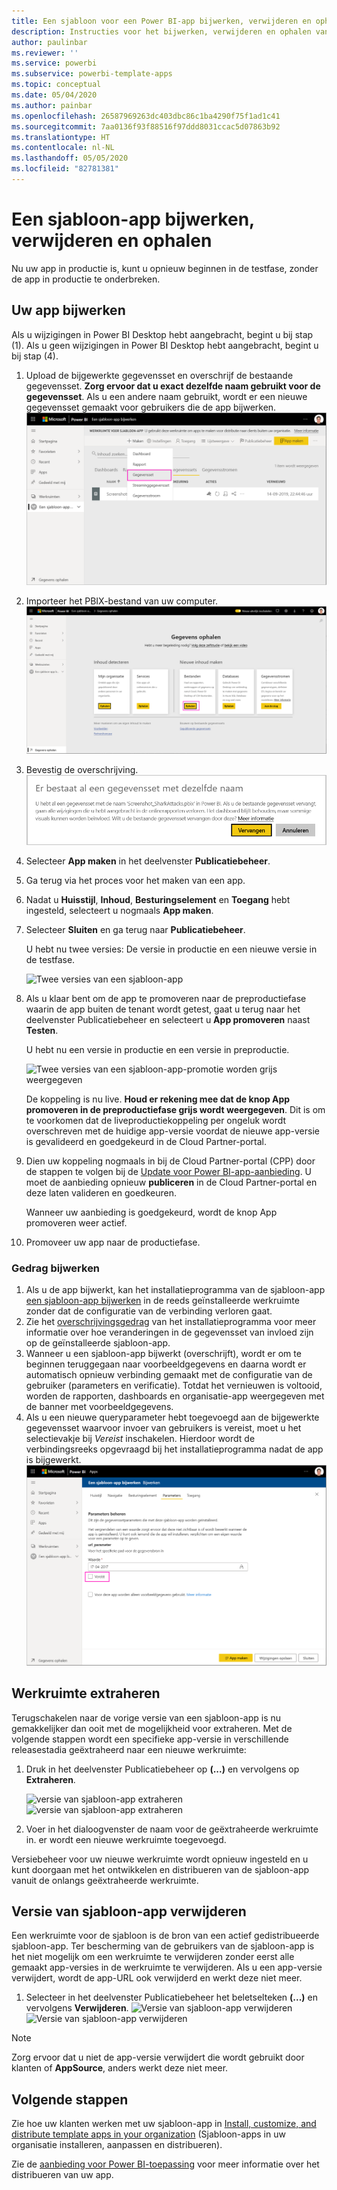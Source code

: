```yaml
---
title: Een sjabloon voor een Power BI-app bijwerken, verwijderen en ophalen
description: Instructies voor het bijwerken, verwijderen en ophalen van een sjabloon-app.
author: paulinbar
ms.reviewer: ''
ms.service: powerbi
ms.subservice: powerbi-template-apps
ms.topic: conceptual
ms.date: 05/04/2020
ms.author: painbar
ms.openlocfilehash: 26587969263dc403dbc86c1ba4290f75f1ad1c41
ms.sourcegitcommit: 7aa0136f93f88516f97ddd8031ccac5d07863b92
ms.translationtype: HT
ms.contentlocale: nl-NL
ms.lasthandoff: 05/05/2020
ms.locfileid: "82781381"
---
```

# <a name="update-delete-and-extract-template-app"></a>Een sjabloon-app bijwerken, verwijderen en ophalen

Nu uw app in productie is, kunt u opnieuw beginnen in de testfase, zonder de app in productie te onderbreken.
## <a name="update-your-app"></a>Uw app bijwerken

Als u wijzigingen in Power BI Desktop hebt aangebracht, begint u bij stap (1). Als u geen wijzigingen in Power BI Desktop hebt aangebracht, begint u bij stap (4).

1. Upload de bijgewerkte gegevensset en overschrijf de bestaande gegevensset. **Zorg ervoor dat u exact dezelfde naam gebruikt voor de gegevensset**. Als u een andere naam gebruikt, wordt er een nieuwe gegevensset gemaakt voor gebruikers die de app bijwerken.
![gegevensset overschrijven](media/service-template-apps-update-extract-delete/power-bi-template-app-upload-dataset.png)
1. Importeer het PBIX-bestand van uw computer.
![gegevensset overschrijven](media/service-template-apps-update-extract-delete/power-bi-template-app-upload-dataset2.png)
1. Bevestig de overschrijving.
![gegevensset overschrijven](media/service-template-apps-update-extract-delete/power-bi-template-app-upload-dataset3.png)

1. Selecteer **App maken** in het deelvenster **Publicatiebeheer**.
1. Ga terug via het proces voor het maken van een app.
1. Nadat u **Huisstijl**, **Inhoud**, **Besturingselement** en **Toegang** hebt ingesteld, selecteert u nogmaals **App maken**.
1. Selecteer **Sluiten** en ga terug naar **Publicatiebeheer**.

   U hebt nu twee versies: De versie in productie en een nieuwe versie in de testfase.

    ![Twee versies van een sjabloon-app](media/service-template-apps-update-extract-delete/power-bi-template-app-update1.png)

1. Als u klaar bent om de app te promoveren naar de preproductiefase waarin de app buiten de tenant wordt getest, gaat u terug naar het deelvenster Publicatiebeheer en selecteert u **App promoveren** naast **Testen**.

   U hebt nu een versie in productie en een versie in preproductie.

   ![Twee versies van een sjabloon-app-promotie worden grijs weergegeven](media/service-template-apps-update-extract-delete/power-bi-template-app-update2.png)

   De koppeling is nu live. **Houd er rekening mee dat de knop App promoveren in de preproductiefase grijs wordt weergegeven**. Dit is om te voorkomen dat de liveproductiekoppeling per ongeluk wordt overschreven met de huidige app-versie voordat de nieuwe app-versie is gevalideerd en goedgekeurd in de Cloud Partner-portal.

1. Dien uw koppeling nogmaals in bij de Cloud Partner-portal (CPP) door de stappen te volgen bij de [Update voor Power BI-app-aanbieding](https://docs.microsoft.com/azure/marketplace/cloud-partner-portal/power-bi/cpp-update-existing-offer). U moet de aanbieding opnieuw **publiceren** in de Cloud Partner-portal en deze laten valideren en goedkeuren.

   Wanneer uw aanbieding is goedgekeurd, wordt de knop App promoveren weer actief. 
1. Promoveer uw app naar de productiefase.
   
### <a name="update-behavior"></a>Gedrag bijwerken

1. Als u de app bijwerkt, kan het installatieprogramma van de sjabloon-app [een sjabloon-app bijwerken](service-template-apps-install-distribute.md#update-a-template-app) in de reeds geïnstalleerde werkruimte zonder dat de configuratie van de verbinding verloren gaat.
1. Zie het [overschrijvingsgedrag](service-template-apps-install-distribute.md#overwrite-behavior) van het installatieprogramma voor meer informatie over hoe veranderingen in de gegevensset van invloed zijn op de geïnstalleerde sjabloon-app.
1. Wanneer u een sjabloon-app bijwerkt (overschrijft), wordt er om te beginnen teruggegaan naar voorbeeldgegevens en daarna wordt er automatisch opnieuw verbinding gemaakt met de configuratie van de gebruiker (parameters en verificatie). Totdat het vernieuwen is voltooid, worden de rapporten, dashboards en organisatie-app weergegeven met de banner met voorbeeldgegevens.
1. Als u een nieuwe queryparameter hebt toegevoegd aan de bijgewerkte gegevensset waarvoor invoer van gebruikers is vereist, moet u het selectievakje bij *Vereist* inschakelen. Hierdoor wordt de verbindingsreeks opgevraagd bij het installatieprogramma nadat de app is bijgewerkt.
 ![vereiste parameters](media/service-template-apps-update-extract-delete/power-bi-template-app-upload-dataset4.png)

## <a name="extract-workspace"></a>Werkruimte extraheren
Terugschakelen naar de vorige versie van een sjabloon-app is nu gemakkelijker dan ooit met de mogelijkheid voor extraheren. Met de volgende stappen wordt een specifieke app-versie in verschillende releasestadia geëxtraheerd naar een nieuwe werkruimte:

1. Druk in het deelvenster Publicatiebeheer op **(...)** en vervolgens op **Extraheren**.

    ![versie van sjabloon-app extraheren](media/service-template-apps-update-extract-delete/power-bi-template-app-extract.png) ![versie van sjabloon-app extraheren](media/service-template-apps-update-extract-delete/power-bi-template-app-extract-dialog.png)
2. Voer in het dialoogvenster de naam voor de geëxtraheerde werkruimte in. er wordt een nieuwe werkruimte toegevoegd.

Versiebeheer voor uw nieuwe werkruimte wordt opnieuw ingesteld en u kunt doorgaan met het ontwikkelen en distribueren van de sjabloon-app vanuit de onlangs geëxtraheerde werkruimte.

## <a name="delete-template-app-version"></a>Versie van sjabloon-app verwijderen
Een werkruimte voor de sjabloon is de bron van een actief gedistribueerde sjabloon-app. Ter bescherming van de gebruikers van de sjabloon-app is het niet mogelijk om een werkruimte te verwijderen zonder eerst alle gemaakt app-versies in de werkruimte te verwijderen.
Als u een app-versie verwijdert, wordt de app-URL ook verwijderd en werkt deze niet meer.

1. Selecteer in het deelvenster Publicatiebeheer het beletselteken **(...)** en vervolgens **Verwijderen**.
 ![Versie van sjabloon-app verwijderen](media/service-template-apps-update-extract-delete/power-bi-template-app-delete.png)
 ![Versie van sjabloon-app verwijderen](media/service-template-apps-update-extract-delete/power-bi-template-app-delete-dialog.png)

>[!NOTE]
>Zorg ervoor dat u niet de app-versie verwijdert die wordt gebruikt door klanten of **AppSource**, anders werkt deze niet meer.

## <a name="next-steps"></a>Volgende stappen

Zie hoe uw klanten werken met uw sjabloon-app in [Install, customize, and distribute template apps in your organization](service-template-apps-install-distribute.md) (Sjabloon-apps in uw organisatie installeren, aanpassen en distribueren).

Zie de [aanbieding voor Power BI-toepassing](https://docs.microsoft.com/azure/marketplace/cloud-partner-portal/power-bi/cpp-power-bi-offer) voor meer informatie over het distribueren van uw app.
